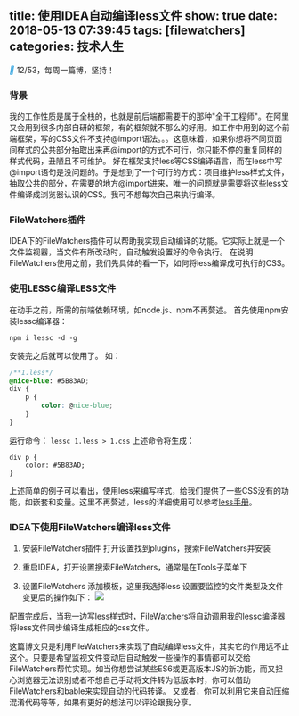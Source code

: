 title: 使用IDEA自动编译less文件
show: true
date: 2018-05-13 07:39:45
tags: [filewatchers]
categories: 技术人生
---

<i class="iconfont" style="color: #1296db">&#xe65d;</i>  12/53，每周一篇博，坚持！

### 背景
我的工作性质是属于全栈的，也就是前后端都需要干的那种"全干工程师"。在阿里又会用到很多内部自研的框架，有的框架就不那么的好用。如工作中用到的这个前端框架，写的CSS文件不支持@import语法。。。这意味着，如果你想将不同页面间样式的公共部分抽取出来再@import的方式不可行，你只能不停的重复同样的样式代码，丑陋且不可维护。
好在框架支持less等CSS编译语言，而在less中写@import语句是没问题的。于是想到了一个可行的方式：项目维护less样式文件，抽取公共的部分，在需要的地方@import进来，唯一的问题就是需要将这些less文件编译成浏览器认识的CSS。我可不想每次自己来执行编译。

<!--more-->

### FileWatchers插件
IDEA下的FileWatchers插件可以帮助我实现自动编译的功能。它实际上就是一个文件监视器，当文件有所改动时，自动触发设置好的命令执行。
在说明FileWatchers使用之前，我们先具体的看一下，如何将less编译成可执行的CSS。

### 使用LESSC编译LESS文件
在动手之前，所需的前端依赖环境，如node.js、npm不再赘述。
首先使用npm安装lessc编译器：
```
npm i lessc -d -g
```
安装完之后就可以使用了。
如：
```css
/**1.less*/
@nice-blue: #5B83AD;
div {
    p {
        color: @nice-blue;
    }
}
```
运行命令：
`lessc 1.less > 1.css`
上述命令将生成：
```
div p {
	color: #5B83AD;
}
```
上述简单的例子可以看出，使用less来编写样式，给我们提供了一些CSS没有的功能，如嵌套和变量。这里不再赘述，less的详细使用可以参考[less手册](https://less.bootcss.com/)。

### IDEA下使用FileWatchers编译less文件
1. 安装FileWatchers插件
打开设置找到plugins，搜索FileWatchers并安装

2. 重启IDEA，打开设置搜索FileWatchers，通常是在Tools子菜单下

3. 设置FileWatchers
添加模板，这里我选择less
设置要监控的文件类型及文件变更后的操作如下：
![](http://wx3.sinaimg.cn/mw690/62d95157gy1fr9zdr0697j21ag0x8gs0.jpg)

配置完成后，当我一边写less样式时，FileWatchers将自动调用我的lessc编译器将less文件同步编译生成相应的css文件。

这篇博文只是利用FileWatchers来实现了自动编译less文件，其实它的作用远不止这个。只要是希望监视文件变动后自动触发一些操作的事情都可以交给FileWatchers帮忙实现。如当你想尝试某些ES6或更高版本JS的新功能，而又担心浏览器无法识别或者不想自己手动将文件转为低版本时，你可以借助FileWatchers和bable来实现自动的代码转译。
又或者，你可以利用它来自动压缩混淆代码等等，如果有更好的想法可以评论跟我分享。
